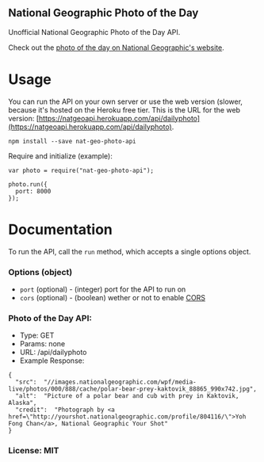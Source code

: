 ## National Geographic Photo of the Day
Unofficial National Geographic Photo of the Day API.

Check out the [photo of the day on National Geographic's website](http://photography.nationalgeographic.com/photography/photo-of-the-day/).

# Usage
You can run the API on your own server or use the web version (slower, because it's hosted on the Heroku free tier. This is the URL for the web version:  [https://natgeoapi.herokuapp.com/api/dailyphoto](https://natgeoapi.herokuapp.com/api/dailyphoto).

```npm install --save nat-geo-photo-api```

Require and initialize (example):

```
var photo = require("nat-geo-photo-api");

photo.run({
  port: 8000
});
```

# Documentation
To run the API, call the ```run``` method, which accepts a single options object.

### Options (object)
- ```port``` (optional) - (integer) port for the API to run on
- ```cors``` (optional) - (boolean) wether or not to enable [CORS](https://developer.mozilla.org/en-US/docs/Web/HTTP/Access_control_CORS)


### Photo of the Day API:
- Type: GET
- Params: none
- URL: /api/dailyphoto
- Example Response: 

```
{
  "src":  "//images.nationalgeographic.com/wpf/media-live/photos/000/888/cache/polar-bear-prey-kaktovik_88865_990x742.jpg",
  "alt":  "Picture of a polar bear and cub with prey in Kaktovik, Alaska",
  "credit":  "Photograph by <a href=\"http://yourshot.nationalgeographic.com/profile/804116/\">Yoh Fong Chan</a>, National Geographic Your Shot"
}
```

### License: MIT
